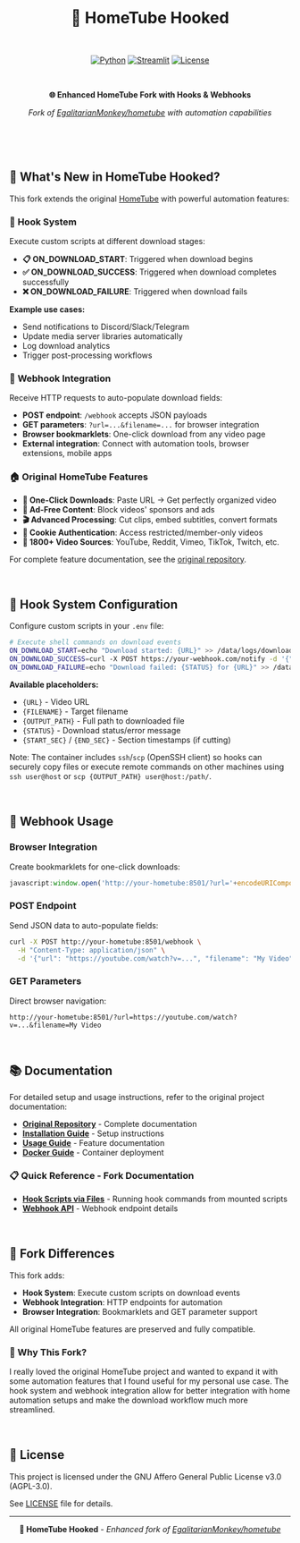 <div align="center">

<br/>

# 🎣 HomeTube Hooked

<br/>

[![Python](https://img.shields.io/badge/Python-3.10+-blue.svg)](https://python.org)
[![Streamlit](https://img.shields.io/badge/Streamlit-1.49+-red.svg)](https://streamlit.io)
[![License](https://img.shields.io/badge/License-AGPL--3.0-green.svg)](LICENSE)

<br/>

**🌐 Enhanced HomeTube Fork with Hooks & Webhooks**

*Fork of [EgalitarianMonkey/hometube](https://github.com/EgalitarianMonkey/hometube) with automation capabilities*

<br/>

</div>

<br/>
<br/>

## 🎯 What's New in HomeTube Hooked?

This fork extends the original [HomeTube](https://github.com/EgalitarianMonkey/hometube) with powerful automation features:

### 🎣 **Hook System**
Execute custom scripts at different download stages:
- **📋 ON_DOWNLOAD_START**: Triggered when download begins
- **✅ ON_DOWNLOAD_SUCCESS**: Triggered when download completes successfully  
- **❌ ON_DOWNLOAD_FAILURE**: Triggered when download fails

**Example use cases:**
- Send notifications to Discord/Slack/Telegram
- Update media server libraries automatically
- Log download analytics
- Trigger post-processing workflows

### 🔗 **Webhook Integration** 
Receive HTTP requests to auto-populate download fields:
- **POST endpoint**: `/webhook` accepts JSON payloads
- **GET parameters**: `?url=...&filename=...` for browser integration
- **Browser bookmarklets**: One-click download from any video page
- **External integration**: Connect with automation tools, browser extensions, mobile apps

### 🏠 **Original HomeTube Features**
- **🎯 One-Click Downloads**: Paste URL → Get perfectly organized video
- **🚫 Ad-Free Content**: Block videos' sponsors and ads  
- **🎬 Advanced Processing**: Cut clips, embed subtitles, convert formats
- **🔐 Cookie Authentication**: Access restricted/member-only videos
- **🎥 1800+ Video Sources**: YouTube, Reddit, Vimeo, TikTok, Twitch, etc.

For complete feature documentation, see the [original repository](https://github.com/EgalitarianMonkey/hometube).

<br/>

## 🎣 Hook System Configuration

Configure custom scripts in your `.env` file:

```bash
# Execute shell commands on download events
ON_DOWNLOAD_START=echo "Download started: {URL}" >> /data/logs/downloads.log
ON_DOWNLOAD_SUCCESS=curl -X POST https://your-webhook.com/notify -d '{"status":"success","file":"{OUTPUT_PATH}"}'
ON_DOWNLOAD_FAILURE=echo "Download failed: {STATUS} for {URL}" >> /data/logs/errors.log
```

**Available placeholders:**
- `{URL}` - Video URL
- `{FILENAME}` - Target filename
- `{OUTPUT_PATH}` - Full path to downloaded file
- `{STATUS}` - Download status/error message
- `{START_SEC}` / `{END_SEC}` - Section timestamps (if cutting)

Note: The container includes `ssh`/`scp` (OpenSSH client) so hooks can securely copy files or execute remote commands on other machines using `ssh user@host` or `scp {OUTPUT_PATH} user@host:/path/`.

<br/>

## 🔗 Webhook Usage

### Browser Integration
Create bookmarklets for one-click downloads:
```javascript
javascript:window.open('http://your-hometube:8501/?url='+encodeURIComponent(window.location.href));
```

### POST Endpoint
Send JSON data to auto-populate fields:
```bash
curl -X POST http://your-hometube:8501/webhook \
  -H "Content-Type: application/json" \
  -d '{"url": "https://youtube.com/watch?v=...", "filename": "My Video"}'
```

### GET Parameters  
Direct browser navigation:
```
http://your-hometube:8501/?url=https://youtube.com/watch?v=...&filename=My Video
```


<br/>

## 📚 Documentation

For detailed setup and usage instructions, refer to the original project documentation:
- **[Original Repository](https://github.com/EgalitarianMonkey/hometube)** - Complete documentation
- **[Installation Guide](https://github.com/EgalitarianMonkey/hometube/blob/main/docs/installation.md)** - Setup instructions
- **[Usage Guide](https://github.com/EgalitarianMonkey/hometube/blob/main/docs/usage.md)** - Feature documentation
- **[Docker Guide](https://github.com/EgalitarianMonkey/hometube/blob/main/docs/docker.md)** - Container deployment

### 📋 Quick Reference - Fork Documentation

- **[Hook Scripts via Files](docs/hooks-scripts.md)** - Running hook commands from mounted scripts
- **[Webhook API](docs/webhook.md)** - Webhook endpoint details

<br/>

## 🎣 Fork Differences

This fork adds:
- **Hook System**: Execute custom scripts on download events
- **Webhook Integration**: HTTP endpoints for automation  
- **Browser Integration**: Bookmarklets and GET parameter support

All original HomeTube features are preserved and fully compatible.

### 💭 Why This Fork?

I really loved the original HomeTube project and wanted to expand it with some automation features that I found useful for my personal use case. The hook system and webhook integration allow for better integration with home automation setups and make the download workflow much more streamlined.

<br/>

## 📄 License

This project is licensed under the GNU Affero General Public License v3.0 (AGPL-3.0).

See [LICENSE](LICENSE) file for details.

---

<div align="center">

**🎣 HomeTube Hooked** - *Enhanced fork of [EgalitarianMonkey/hometube](https://github.com/EgalitarianMonkey/hometube)*

</div>
